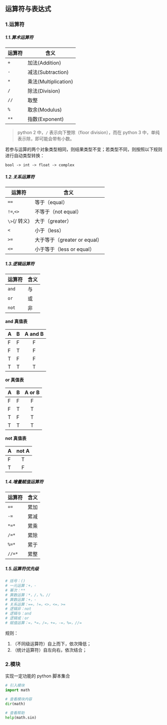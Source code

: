 ## 运算符与表达式

### 1.运算符

##### 1.1.算术运算符

| 运算符 | 含义                 |
| ------ | -------------------- |
| `+`    | 加法(Addition)       |
| `-`    | 减法(Subtraction)    |
| `*`    | 乘法(Multiplication) |
| `/`    | 除法(Division)       |
| `//`   | 取整                 |
| `%`    | 取余(Modulus)        |
| `**`   | 指数(Exponent)       |

> python 2 中，`/` 表示向下整除（floor division），而在 python 3 中，单纯表示除，即可能会带有小数。

若参与运算的两个对象类型相同，则结果类型不变；若类型不同，则按照以下规则进行自动类型转换：

`bool -> int -> float -> complex`

##### 1.2.关系运算符

| 运算符    | 含义                         |
| --------- | ---------------------------- |
| `==`      | 等于（equal）                |
| `!=`,`<>` | 不等于（not equal）          |
| `\>`(/ 转义)       | 大于（greater）              |
| `<`       | 小于（less）                 |
| `>=`      | 大于等于（greater or equal） |
| `<=`      | 小于等于（less or equal）    |

##### 1.3.逻辑运算符

| 运算符 | 含义 |
| ------ | ---- |
| `and`  | 与   |
| `or`   | 或   |
| `not`  | 非   |

**and 真值表**

| A   | B   | A and B |
| --- | --- | :-----: |
| F   | F   |    F    |
| F   | T   |    F    |
| T   | F   |    F    |
| T   | T   |    T    |

**or 真值表**

| A   | B   | A or B |
| --- | --- | :----: |
| F   | F   |   F    |
| F   | T   |   T    |
| T   | F   |   T    |
| T   | T   |   T    |

**not 真值表**

| A   | not A |
| --- | :---: |
| F   |   T   |
| T   |   F   |

##### 1.4.增量赋值运算符

| 运算符 | 含义 |
| ------ | ---- |
| `+=`   | 累加 |
| `-=`   | 累减 |
| `*=*`  | 累乘 |
| `/=*`  | 累除 |
| `%=*`  | 累于 |
| `//=*` | 累整 |

##### 1.5.运算符优先级

```python
# 括号：()
# 一元运算：+，-
# 幂次：**
# 算数运算：*，/，%，//
# 算数运算：+，-
# 关系运算：==，!=，<>，<=，>=
# 逻辑非：not
# 逻辑与：and
# 逻辑或：or
# 赋值运算：=，*=，/=，+=，-=，%=，//=
```

规则：

1. （不同级运算符）自上而下，依次降低；
2. （统计运算符）自左向右，依次结合；

### 2.模块

实现一定功能的 python 脚本集合

```python
# 引入模块
import math

# 查看模块内容
dir(math)

# 查看帮助
help(math.sin)
```
